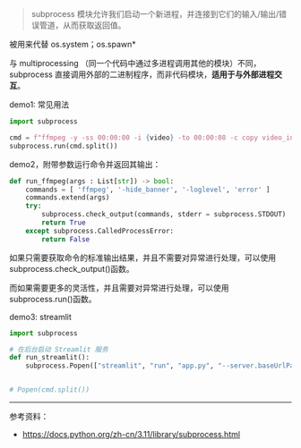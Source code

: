 
> subprocess 模块允许我们启动一个新进程，并连接到它们的输入/输出/错误管道，从而获取返回值。

被用来代替 os.system；os.spawn*

与 multiprocessing （同一个代码中通过多进程调用其他的模块）不同，
subprocess 直接调用外部的二进制程序，而非代码模块，**适用于与外部进程交互**。


demo1: 常见用法

```python
import subprocess

cmd = f"ffmpeg -y -ss 00:00:00 -i {video} -to 00:00:08 -c copy video_input.mp4"
subprocess.run(cmd.split())
```

demo2，附带参数运行命令并返回其输出：

```python
def run_ffmpeg(args : List[str]) -> bool:
	commands = [ 'ffmpeg', '-hide_banner', '-loglevel', 'error' ]
	commands.extend(args)
	try:
		subprocess.check_output(commands, stderr = subprocess.STDOUT)
		return True
	except subprocess.CalledProcessError:
		return False
```

如果只需要获取命令的标准输出结果，并且不需要对异常进行处理，可以使用subprocess.check_output()函数。

而如果需要更多的灵活性，并且需要对异常进行处理，可以使用subprocess.run()函数。


demo3: streamlit

```python
import subprocess

# 在后台启动 Streamlit 服务
def run_streamlit():
    subprocess.Popen(["streamlit", "run", "app.py", "--server.baseUrlPath=front"])


# Popen(cmd.split())
```



-------------

参考资料：
- https://docs.python.org/zh-cn/3.11/library/subprocess.html

